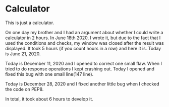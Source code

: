 # Calculator
This is just a calculator.

On one day my brother and I had an argument about whether I could write a calculator in 2 hours. In June 18th 2020, I wrote it, but due to the fact that I used the conditions and checks, my window was closed after the result was displayed.
It took 5 hours (if you count hours in a row) and here it is.
Today is June 21, 2020.

Today is December 11, 2020 and I opened to correct one small flaw. When I tried to do response operations I kept crashing out. Today I opened and fixed this bug with one small line(147 line).

Today is December 28, 2020 and I fixed another little bug when I checked the code on PEP8.

In total, it took about 6 hours to develop it.